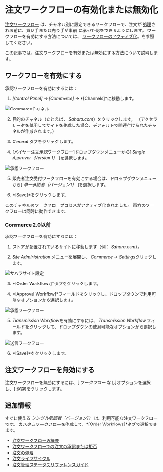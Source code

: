 # 注文ワークフローの有効化または無効化

[注文ワークフロー](./introduction-to-order-workflows.md) は、チャネル別に設定できるワークフローで、注文が [処理](../orders/processing-an-order.md)される前に、買い手または売り手が事前
に承</1>認をできるようにします。 ワークフローを有効にする方法については、 [ワークフローのアクティブ化](https://learn.liferay.com/dxp/7.x/en/process-automation/workflow/user-guide/activating-workflow.html)。を参照してください。</p> 

この記事では、注文ワークフローを有効または無効にする方法について説明します。



## ワークフローを有効にする

承認ワークフローを有効にするには：

1.  *[Control Panel]* → *[Commerce]* → *[Channels]*に移動します。
   
   ![Commerceチャネル](./enabling-or-disabling-order-workflows/images/04.png)

2.  目的のチャネル（たとえば、 *Sahara.com*）をクリックします。 （アクセラレータを使用してサイトを作成した場合、デフォルトで関連付けられたチャネルが作成されます。）

3.  *General* タブをクリックします。

4.  [バイヤー注文承認ワークフロー]ドロップダウンメニューから[ *Single Approver（Version 1）* ]を選択します。
   
   ![承認ワークフロー](./enabling-or-disabling-order-workflows/images/03.png)

5.  販売者注文受付ワークフローを有効にする場合は、ドロップダウンメニューから[ *単一承認者（バージョン1）* ]を選択します。

6.  *[Save]*をクリックします。

このチャネルのワークフロープロセスがアクティブ化されました。 両方のワークフローは同時に動作できます。



### Commerce 2.0以前

承認ワークフローを有効にするには：

1.  ストアが配置されているサイトに移動します（例： *Sahara.com*）。

2.  *Site Administration* メニューを展開し、 *Commerce* → *Settings*クリックします。
   
   ![サハラサイト設定](./enabling-or-disabling-order-workflows/images/05.png)

3.  *[Order Workflows]*タブをクリックします。

4.  *[Approval Workflow]*フィールドをクリックし、ドロップダウンで利用可能なオプションから選択します。
   
   ![承認ワークフロー](./enabling-or-disabling-order-workflows/images/01.png)

5.  *Transmission Workflow*を有効にするには、 *Transmission Workflow* フィールドをクリックして、ドロップダウンの使用可能なオプションから選択します。
   
   ![送信ワークフロー](./enabling-or-disabling-order-workflows/images/02.png)

6.  *[Save]*をクリックします。



## 注文ワークフローを無効にする

注文ワークフローを無効にするには、[ *ワークフロー* なし]オプションを選択し、[ *保存*]をクリックします。



## 追加情報

すぐに使える *シングル承認者（バージョン1）* は、利用可能な注文ワークフローです。 [カスタムワークフロー](https://learn.liferay.com/dxp/7.x/en/process-automation/workflow/user-guide/introduction-to-workflow.html)を作成して、*[Order Workflows]*タブで選択できます。

  - [注文ワークフローの概要](./introduction-to-order-workflows.md)
  - [注文ワークフローでの注文の承認または拒否](approving-or-rejecting-orders-in-order-workflows.md)
  - [注文の処理](../orders/processing-an-order.md)
  - [注文ライフサイクル](../orders/order-life-cycle.md)
  - [注文管理ステータスリファレンスガイド](../orders/order-management-statuses-reference-guide.md)
